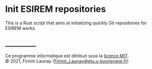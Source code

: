 # Init ESIREM repositories

This is a Rust script that aims at initializing quickly Git repositories for ESIREM works.

## __________

Ce programme informatique est ditribué sous la [licence MIT](https://opensource.org/licenses/MIT).  
© 2021, Firmin Launay ([Firmin_Launay@etu.u-bourgogne.fr](mailto:Firmin_Launay@etu.u-bourgogne.fr))
